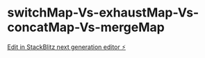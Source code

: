 # switchMap-Vs-exhaustMap-Vs-concatMap-Vs-mergeMap

[Edit in StackBlitz next generation editor ⚡️](https://stackblitz.com/~/github.com/NaorYael/switchMap-Vs-exhaustMap-Vs-concatMap-Vs-mergeMap)